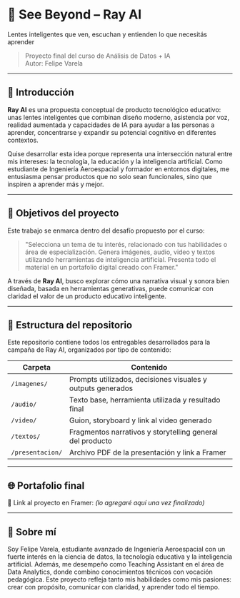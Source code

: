 # 📘 See Beyond – Ray AI  
Lentes inteligentes que ven, escuchan y entienden lo que necesitás aprender

> Proyecto final del curso de Análisis de Datos + IA  
> Autor: Felipe Varela

---

## 🎯 Introducción

**Ray AI** es una propuesta conceptual de producto tecnológico educativo: unas lentes inteligentes que combinan diseño moderno, asistencia por voz, realidad aumentada y capacidades de IA para ayudar a las personas a aprender, concentrarse y expandir su potencial cognitivo en diferentes contextos.

Quise desarrollar esta idea porque representa una intersección natural entre mis intereses: la tecnología, la educación y la inteligencia artificial. Como estudiante de Ingeniería Aeroespacial y formador en entornos digitales, me entusiasma pensar productos que no solo sean funcionales, sino que inspiren a aprender más y mejor.

---

## 📌 Objetivos del proyecto

Este trabajo se enmarca dentro del desafío propuesto por el curso:

> "Selecciona un tema de tu interés, relacionado con tus habilidades o área de especialización. Genera imágenes, audio, video y textos utilizando herramientas de inteligencia artificial. Presenta todo el material en un portafolio digital creado con Framer."

A través de **Ray AI**, busco explorar cómo una narrativa visual y sonora bien diseñada, basada en herramientas generativas, puede comunicar con claridad el valor de un producto educativo inteligente.

---

## 🧱 Estructura del repositorio

Este repositorio contiene todos los entregables desarrollados para la campaña de Ray AI, organizados por tipo de contenido:

| Carpeta | Contenido |
|--------|-----------|
| `/imagenes/` | Prompts utilizados, decisiones visuales y outputs generados |
| `/audio/` | Texto base, herramienta utilizada y resultado final |
| `/video/` | Guion, storyboard y link al video generado |
| `/textos/` | Fragmentos narrativos y storytelling general del producto |
| `/presentacion/` | Archivo PDF de la presentación y link a Framer |

---

## 🌐 Portafolio final

📎 Link al proyecto en Framer: *(lo agregaré aquí una vez finalizado)*

---

## 🧠 Sobre mí

Soy Felipe Varela, estudiante avanzado de Ingeniería Aeroespacial con un fuerte interés en la ciencia de datos, la tecnología educativa y la inteligencia artificial. Además, me desempeño como Teaching Assistant en el área de Data Analytics, donde combino conocimientos técnicos con vocación pedagógica. Este proyecto refleja tanto mis habilidades como mis pasiones: crear con propósito, comunicar con claridad, y aprender todo el tiempo.

